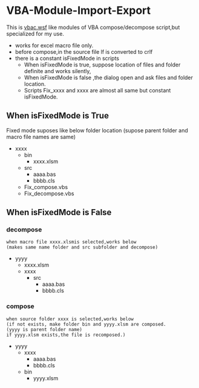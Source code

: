 # VBA-Module-Import-Export
This is [vbac.wsf](https://github.com/vbaidiot/ariawase) like modules of VBA compose/decompose script,but specialized for my use.

* works for excel macro file only.
* before compose,in the source file lf is converted to crlf 
* there is a constant isFixedMode in scripts 
    * When isFixedMode is true, suppose location of files and folder definite and works silently,
    * When isFixedMode  is false ,the dialog open and ask files and folder location.
    * Scripts Fix_xxxx and xxxx are almost all same but constant isFixedMode.

## When isFixedMode  is True 

Fixed mode suposes like below folder location 
(supose parent folder and macro file names are same)

+ xxxx
    + bin
        + xxxx.xlsm
    + src
        + aaaa.bas
        + bbbb.cls
    + Fix_compose.vbs
    + Fix_decompose.vbs

## When isFixedMode is False

###  decompose

    when macro file xxxx.xlsmis selected,works below
    (makes same name folder and src subfolder and decompose)

+ yyyy
    + xxxx.xlsm
    + xxxx
        + src
            + aaaa.bas
            + bbbb.cls

### compose

    when source folder xxxx is selected,works below
    (if not exists, make folder bin and yyyy.xlsm are composed.
    (yyyy is parent folder name)
    if yyyy.xlsm exists,the file is recomposed.)

 + yyyy
    + xxxx
        + aaaa.bas
        + bbbb.cls
    + bin
        + yyyy.xlsm     

